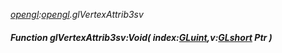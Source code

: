 _[opengl](../../modules/opengl/opengl-module.md):[opengl](../../modules/opengl/opengl-module.md).glVertexAttrib3sv_
##### Function glVertexAttrib3sv:Void( index:[GLuint](../../modules/opengl/opengl-gluint.md),v:[GLshort](../../modules/opengl/opengl-glshort.md) Ptr )
